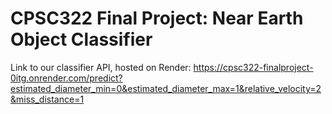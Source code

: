 # CPSC322 Final Project: Near Earth Object Classifier

Link to our classifier API, hosted on Render:
https://cpsc322-finalproject-0itg.onrender.com/predict?estimated_diameter_min=0&estimated_diameter_max=1&relative_velocity=2&miss_distance=1
